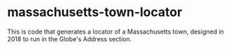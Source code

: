 # massachusetts-town-locator
This is code that generates a locator of a Massachusetts town, designed in 2018 to run in the Globe's Address section.
